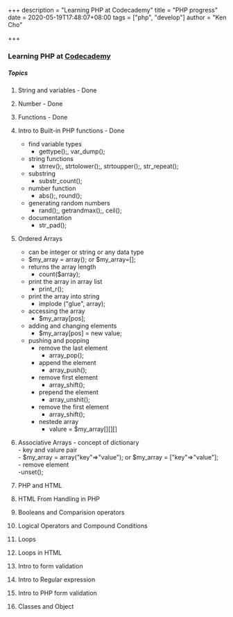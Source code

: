 +++
description = "Learning PHP at Codecademy"
title = "PHP progress"
date = 2020-05-19T17:48:07+08:00
tags = ["php", "develop"]
author = "Ken Cho"

+++
### Learning PHP at [Codecademy](https://www.codecademy.com/learn/learn-php)

##### Topics
1. String and variables - Done  
2. Number - Done  
3. Functions - Done  
4. Intro to Built-in PHP functions - Done  
    - find variable types  
        - gettype();, var_dump();  
    - string functions  
        - strrev();, strtolower();, strtoupper();, str_repeat();
    - substring  
        - substr_count();
    - number function  
        - abs();, round();
    - generating random numbers
        - rand();, getrandmax();, ceil();  
    - documentation  
        - str_pad();  


5. Ordered Arrays 
    - can be integer or string or any data type  
    - $my_array = array(); or $my_array=[];       
    - returns the array length  
         - count($array);      
    - print the array in  array list  
        - print_r();      
    - print the array into string  
        - implode ("glue", array);  
    - accessing the array  
        - $my_array[pos];  
    - adding and changing elements
        - $my_array[pos] = new value;  
    - pushing and popping  
        - remove the last element  
            - array_pop();  
        - append the element
            - array_push();  
        - remove first element  
            - array_shift();  
        - prepend the element  
            - array_unshit();       
        - remove the first element  
            - array_shift(); 
        - nestede array  
            - valure = $my_array[][][]  

6. Associative Arrays 
        - concept of dictionary   
        - key and valure pair  
            - $my_array = array("key"=>"value"); or $my_array = ["key"=>"value"];  
        - remove element  
            -unset();   
7. PHP and HTML  
8. HTML From Handling in PHP  
9. Booleans and Comparision operators  
10. Logical Operators and Compound Conditions  
11. Loops  
12. Loops in HTML  
13. Intro to form validation  
14. Intro to Regular expression  
15. Intro to PHP form validation  
16. Classes and Object  


